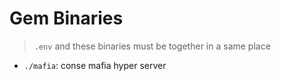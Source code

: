 

# Gem Binaries

> `.env` and these binaries must be together in a same place

* `./mafia`: conse mafia hyper server
